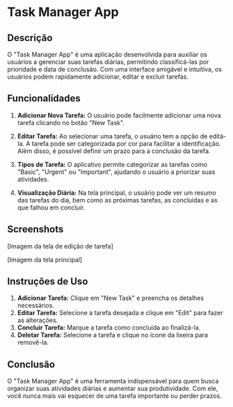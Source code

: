 # Task Manager App

## Descrição

O "Task Manager App" é uma aplicação desenvolvida para auxiliar os usuários a gerenciar suas tarefas diárias, permitindo classificá-las por prioridade e data de conclusão. Com uma interface amigável e intuitiva, os usuários podem rapidamente adicionar, editar e excluir tarefas.

## Funcionalidades

1. **Adicionar Nova Tarefa:** O usuário pode facilmente adicionar uma nova tarefa clicando no botão "New Task".
  
2. **Editar Tarefa:** Ao selecionar uma tarefa, o usuário tem a opção de editá-la. A tarefa pode ser categorizada por cor para facilitar a identificação. Além disso, é possível definir um prazo para a conclusão da tarefa.

3. **Tipos de Tarefa:** O aplicativo permite categorizar as tarefas como "Basic", "Urgent" ou "Important", ajudando o usuário a priorizar suas atividades.

4. **Visualização Diária:** Na tela principal, o usuário pode ver um resumo das tarefas do dia, bem como as próximas tarefas, as concluídas e as que falhou em concluir.

## Screenshots

[Imagem da tela de edição de tarefa]

[Imagem da tela principal]

## Instruções de Uso

1. **Adicionar Tarefa:** Clique em "New Task" e preencha os detalhes necessários.
2. **Editar Tarefa:** Selecione a tarefa desejada e clique em "Edit" para fazer as alterações.
3. **Concluir Tarefa:** Marque a tarefa como concluída ao finalizá-la.
4. **Deletar Tarefa:** Selecione a tarefa e clique no ícone da lixeira para removê-la.

## Conclusão

O "Task Manager App" é uma ferramenta indispensável para quem busca organizar suas atividades diárias e aumentar sua produtividade. Com ele, você nunca mais vai esquecer de uma tarefa importante ou perder prazos.
